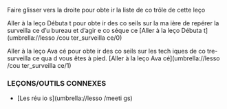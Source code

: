 [Title]: # (Et mai
te
a
t ?)
[Order]: # (23)

Faire glisser vers la droite pour obte
ir la liste de co
trôle de cette leço


Aller à la leço
 Débuta
t pour obte
ir des co
seils sur la ma
ière de repérer la surveilla
ce d’u
 bureau et d’agir e
 co
séque
ce
[Aller à la leço
 Débuta
t](umbrella://lesso
/cou
ter_surveilla
ce/0)

Aller à la leço
 Ava
cé pour obte
ir des co
seils sur les tech
iques de co
tre-surveilla
ce qua
d vous êtes à pied.
[Aller à la leço
 Ava
cé](umbrella://lesso
/cou
ter_surveilla
ce/1)

### LEÇONS/OUTILS CONNEXES

* [Les réu
io
s](umbrella://lesso
/meeti
gs)